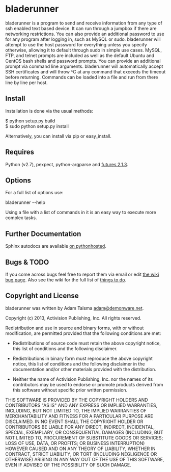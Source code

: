 bladerunner
=================================

bladerunner is a program to send and receive information from any type of ssh enabled text based device.
It can run through a jumpbox if there are networking restrictions. You can also provide an additional password 
to use for any program after logging in, such as MySQL or sudo. bladerunner will attempt to use the host password
for everything unless you specify otherwise, allowing it to default through sudo in simple use cases. MySQL, FTP, 
and telnet prompts are included as well as the default Ubuntu and CentOS bash shells and password prompts. You can 
provide an additional prompt via command line arguments. bladerunner will automatically accept SSH certificates and 
will throw ^C at any command that exceeds the timeout before returning. Commands can be loaded into a file and run 
from there line by line per host.

Install
-------

Installation is done via the usual methods:

 $  python setup.py build  
 $  sudo python setup.py install

Alternatively, you can install via pip or easy_install.

Requires
--------

Python (v2.7), pexpect, python-argparse and [futures 2.1.3](https://pypi.python.org/pypi/futures).


Options
----------

For a full list of options use:

  bladerunner --help

Using a file with a list of commands in it is an easy way to execute more complex tasks.


Further Documentation
---------------------

Sphinx autodocs are available [on pythonhosted](http://pythonhosted.org/Bladerunner/).


Bugs & TODO
-----------

If you come across bugs feel free to report them via email or edit [the wiki bug page](https://github.com/a-tal/bladerunner/wiki/Bugs).
Also see the wiki for the full list of [things to do](https://github.com/a-tal/bladerunner/wiki/Things-to-do).


Copyright and License
---------------------

bladerunner was written by Adam Talsma <adam@demonware.net>.

Copyright (c) 2013, Activision Publishing, Inc.
All rights reserved.

Redistribution and use in source and binary forms, with or without modification,
are permitted provided that the following conditions are met:

* Redistributions of source code must retain the above copyright notice, this list
of conditions and the following disclaimer.

* Redistributions in binary form must reproduce the above copyright notice, this
list of conditions and the following disclaimer in the documentation and/or
other materials provided with the distribution.

* Neither the name of Activision Publishing, Inc. nor the names of its
contributors may be used to endorse or promote products derived from this
software without specific prior written permission.

THIS SOFTWARE IS PROVIDED BY THE COPYRIGHT HOLDERS AND CONTRIBUTORS "AS IS" AND
ANY EXPRESS OR IMPLIED WARRANTIES, INCLUDING, BUT NOT LIMITED TO, THE IMPLIED
WARRANTIES OF MERCHANTABILITY AND FITNESS FOR A PARTICULAR PURPOSE ARE
DISCLAIMED. IN NO EVENT SHALL THE COPYRIGHT HOLDER OR CONTRIBUTORS BE LIABLE FOR
ANY DIRECT, INDIRECT, INCIDENTAL, SPECIAL, EXEMPLARY, OR CONSEQUENTIAL DAMAGES
(INCLUDING, BUT NOT LIMITED TO, PROCUREMENT OF SUBSTITUTE GOODS OR SERVICES;
LOSS OF USE, DATA, OR PROFITS; OR BUSINESS INTERRUPTION) HOWEVER CAUSED AND ON
ANY THEORY OF LIABILITY, WHETHER IN CONTRACT, STRICT LIABILITY, OR TORT
(INCLUDING NEGLIGENCE OR OTHERWISE) ARISING IN ANY WAY OUT OF THE USE OF THIS
SOFTWARE, EVEN IF ADVISED OF THE POSSIBILITY OF SUCH DAMAGE.
